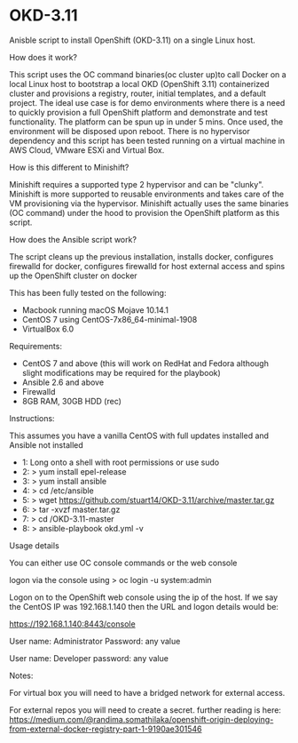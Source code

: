 # OKD-3.11

Anisble script to install OpenShift (OKD-3.11) on a single Linux host. 

How does it work?

This script uses the OC command binaries(oc cluster up)to call Docker on a local Linux host to bootstrap a local OKD (OpenShift 3.11) containerized cluster and provisions a registry, router, initial templates, and a default project. The ideal use case is for demo environments where there is a need to quickly provision a full OpenShift platform and demonstrate and test functionality. The platform can be spun up in under 5 mins. Once used, the environment will be disposed upon reboot. There is no hypervisor dependency and this script has been tested running on a virtual machine in AWS Cloud, VMware ESXi and Virtual Box.

How is this different to Minishift?

Minishift requires a supported type 2 hypervisor and can be "clunky". Minishift is more supported to reusable environments and takes care of the VM provisioning via the hypervisor. Minishift actually uses the same binaries (OC command) under the hood to provision the OpenShift platform as this script.

How does the Ansible script work?

The script cleans up the previous installation, installs docker, configures firewalld for docker, configures firewalld for host external access and spins up the OpenShift cluster on docker

This has been fully tested on the following:
- Macbook running macOS Mojave 10.14.1
- CentOS 7 using CentOS-7x86_64-minimal-1908
- VirtualBox 6.0

Requirements:
- CentOS 7 and above (this will work on RedHat and Fedora although slight modifications may be required for the playbook)
- Ansible 2.6 and above
- Firewalld
- 8GB RAM, 30GB HDD (rec)

Instructions:

This assumes you have a vanilla CentOS with full updates installed and Ansible not installed 

- 1: Long onto a shell with root permissions or use sudo 
- 2: > yum install epel-release
- 3: > yum install ansible 
- 4: > cd /etc/ansible
- 5: > wget https://github.com/stuart14/OKD-3.11/archive/master.tar.gz
- 6: > tar -xvzf  master.tar.gz
- 7: > cd /OKD-3.11-master
- 8: > ansible-playbook okd.yml -v

Usage details

You can either use OC console commands or the web console

logon via the console using > oc login -u system:admin

Logon on to the OpenShift web console using the ip of the host. If we say the CentOS IP was 192.168.1.140 then the URL and logon details would be:

https://192.168.1.140:8443/console

User name: Administrator
Password: any value

User name: Developer 
password: any value

Notes:

For virtual box you will need to have a bridged network for external access.

For external repos you will need to create a secret. further reading is here: 
https://medium.com/@randima.somathilaka/openshift-origin-deploying-from-external-docker-registry-part-1-9190ae301546






